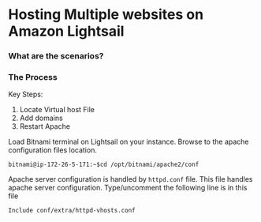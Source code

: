 # Hosting Multiple websites on Amazon Lightsail

### What are the scenarios?

### The Process
Key Steps:
1. Locate Virtual host File
2. Add domains
3. Restart Apache

Load Bitnami terminal on Lightsail on your instance. Browse to the apache configuration files location.
```
bitnami@ip-172-26-5-171:~$cd /opt/bitnami/apache2/conf
```
Apache server configuration is handled by ```httpd.conf``` file. This file handles apache server configuration. Type/uncomment the following line is in this file
```
Include conf/extra/httpd-vhosts.conf
```




<!--stackedit_data:
eyJoaXN0b3J5IjpbLTEyODI2MTA0NzQsMTYzMzIzODAzOSw2NT
IwODk4OV19
-->
